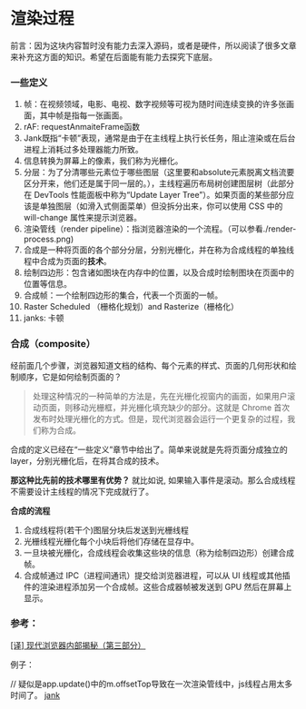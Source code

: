 # 渲染过程

前言：因为这块内容暂时没有能力去深入源码，或者是硬件，所以阅读了很多文章来补充这方面的知识。希望在后面能有能力去探究下底层。

### 一些定义

1. 帧：在视频领域，电影、电视、数字视频等可视为随时间连续变换的许多张画面，其中帧是指每一张画面。
2. rAF: requestAnmaiteFrame函数
3. Jank既指“卡顿”表现，通常是由于在主线程上执行长任务，阻止渲染或在后台进程上消耗过多处理器能力所致。
4. 信息转换为屏幕上的像素，我们称为光栅化。
5. 分层：为了分清哪些元素位于哪些图层（这里要和absolute元素脱离文档流要区分开来，他们还是属于同一层的。），主线程遍历布局树创建图层树（此部分在 DevTools 性能面板中称为“Update Layer Tree”）。如果页面的某些部分应该是单独图层（如滑入式侧面菜单）但没拆分出来，你可以使用 CSS 中的 will-change 属性来提示浏览器。
6. 渲染管线（render pipeline）：指浏览器渲染的一个流程。（可以参看./render-process.png)
7. 合成是一种将页面的各个部分分层，分别光栅化，并在称为合成线程的单独线程中合成为页面的**技术**。
8. 绘制四边形：包含诸如图块在内存中的位置，以及合成时绘制图块在页面中的位置等信息。
9. 合成帧：一个绘制四边形的集合，代表一个页面的一帧。
10. Raster Scheduled （栅格化规划）and Rasterize（栅格化）
11. janks: 卡顿

### 合成（composite）

经前面几个步骤，浏览器知道文档的结构、每个元素的样式、页面的几何形状和绘制顺序，它是如何绘制页面的？

> 处理这种情况的一种简单的方法是，先在光栅化视窗内的画面，如果用户滚动页面，则移动光栅框，并光栅化填充缺少的部分。这就是 Chrome 首次发布时处理光栅化的方式。但是，现代浏览器会运行一个更复杂的过程，我们称为合成。

合成的定义已经在“一些定义”章节中给出了。简单来说就是先将页面分成独立的layer，分别光栅化后，在将其合成的技术。


**那这种比先前的技术哪里有优势？**
就比如说, 如果输入事件是滚动。那么合成线程不需要设计主线程的情况下完成就行了。

**合成的流程**
1. 合成线程将(若干个)图层分块后发送到光栅线程
2. 光栅线程光栅化每个小块后将他们存储在显存中。
3. 一旦块被光栅化，合成线程会收集这些块的信息（称为绘制四边形）创建合成帧。
4. 合成帧通过 IPC（进程间通讯）提交给浏览器进程，可以从 UI 线程或其他插件的渲染进程添加另一个合成帧。这些合成器帧被发送到 GPU 然后在屏幕上显示。

### 参考：

[[译] 现代浏览器内部揭秘（第三部分）](https://juejin.cn/post/6844903692894732295)

例子：

// 疑似是app.update()中的m.offsetTop导致在一次渲染管线中，js线程占用太多时间了。
[jank](https://googlechrome.github.io/devtools-samples/jank/)

